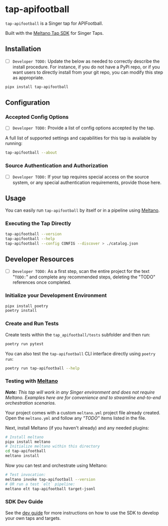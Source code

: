 # tap-apifootball

`tap-apifootball` is a Singer tap for APIFootball.

Built with the [Meltano Tap SDK](https://sdk.meltano.com) for Singer Taps.

## Installation

- [ ] `Developer TODO:` Update the below as needed to correctly describe the install procedure. For instance, if you do not have a PyPi repo, or if you want users to directly install from your git repo, you can modify this step as appropriate.

```bash
pipx install tap-apifootball
```

## Configuration

### Accepted Config Options

- [ ] `Developer TODO:` Provide a list of config options accepted by the tap.

A full list of supported settings and capabilities for this
tap is available by running:

```bash
tap-apifootball --about
```

### Source Authentication and Authorization

- [ ] `Developer TODO:` If your tap requires special access on the source system, or any special authentication requirements, provide those here.

## Usage

You can easily run `tap-apifootball` by itself or in a pipeline using [Meltano](https://meltano.com/).

### Executing the Tap Directly

```bash
tap-apifootball --version
tap-apifootball --help
tap-apifootball --config CONFIG --discover > ./catalog.json
```

## Developer Resources

- [ ] `Developer TODO:` As a first step, scan the entire project for the text "`TODO:`" and complete any recommended steps, deleting the "TODO" references once completed.

### Initialize your Development Environment

```bash
pipx install poetry
poetry install
```

### Create and Run Tests

Create tests within the `tap_apifootball/tests` subfolder and
  then run:

```bash
poetry run pytest
```

You can also test the `tap-apifootball` CLI interface directly using `poetry run`:

```bash
poetry run tap-apifootball --help
```

### Testing with [Meltano](https://www.meltano.com)

_**Note:** This tap will work in any Singer environment and does not require Meltano.
Examples here are for convenience and to streamline end-to-end orchestration scenarios._

Your project comes with a custom `meltano.yml` project file already created. Open the `meltano.yml` and follow any _"TODO"_ items listed in
the file.

Next, install Meltano (if you haven't already) and any needed plugins:

```bash
# Install meltano
pipx install meltano
# Initialize meltano within this directory
cd tap-apifootball
meltano install
```

Now you can test and orchestrate using Meltano:

```bash
# Test invocation:
meltano invoke tap-apifootball --version
# OR run a test `elt` pipeline:
meltano elt tap-apifootball target-jsonl
```

### SDK Dev Guide

See the [dev guide](https://sdk.meltano.com/en/latest/dev_guide.html) for more instructions on how to use the SDK to 
develop your own taps and targets.
